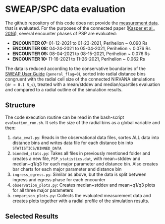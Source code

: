 # SWEAP/SPC data evaluation

The github repository of this code does not provide the  [measurement data](http://sweap.cfa.harvard.edu/Data.html "SWEAP data"). that is evaluated. For the purposes of the connected paper ([Kasper et al., 2016](https://link.springer.com/article/10.1007/s11214-015-0206-3 "Kasper et al., 2016")), several encounter phases of PSP
are evaluated:
- **ENCOUNTER 07:** 01-12-2021 to 01-23-2021, Perihelion ~ 0.090 Rs
- **ENCOUNTER 08:** 04-24-2021 to 05-04-2021, Perihelion ~ 0.076 Rs
- **ENCOUNTER 09:** 08-04-2021 to 08-15-2021, Perihelion ~ 0.076 Rs
- **ENCOUNTER 10:** 11-16-2021 to 11-26-2021, Perihelion ~ 0.062 Rs

The data is reduced according to the conservative boundaries of the [SWEAP User Guide](http://sweap.cfa.harvard.edu/sweap_data_user_guide.pdf "SWEAP User Guide") (`general_flag=0`), sorted into radial distance bins congruent with the radial cell size of the connected NIRVANA simulations (`dr = 0.1 R_s`), treated with a mean/stddev and median/quartiles evaluation and compared to a radial outline of the simulation results.

## Structure
The code execution routine can be read in the bash-script `evaluation_run.sh`. It sets the size of the radial bins as a global variable and then:
1. `data_eval.py`: Reads in the observational data files, sortes ALL data into distance bins and writes data file for each distance bin into `STATISTICS/BINNED_DATA`
2. `binnded_stats.py`: Takes all files in previously mentioned folder and creates a new file, `PSP_statistics.dat`, with mean+stddev and median+q1/q3 for each major parameter and distance bin. Also creates bar charts for each major parameter and distance bin
3. `ingress_egress.py`: Similar as above, but the data is split between ingress and egress phase for each encounter
4. `observation_plots.py`: Creates median+stddev and mean+q1/q3 plots for all three major parameters
5. `comparison_plots.py`: Collects the evaluated measurement data and creates plots together with a radial profile of the simulation results.


## Selected Results